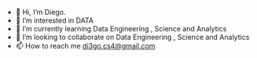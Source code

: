 - 👋 Hi, I’m Diego.
- 👀 I’m interested in DATA
- 🌱 I’m currently learning Data Engineering , Science and Analytics
- 💞️ I’m looking to collaborate on Data Engineering , Science and Analytics
- 📫 How to reach me di3go.cs4@gmail.com


